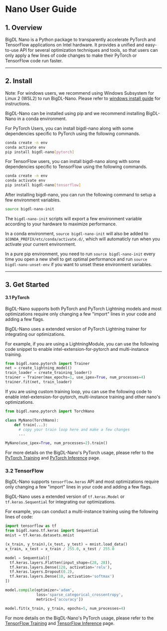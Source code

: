 # Nano User Guide

## **1. Overview**

BigDL Nano is a Python package to transparently accelerate PyTorch and TensorFlow applications on Intel hardware. It provides a unified and easy-to-use API for several optimization techniques and tools, so that users can only apply a few lines of code changes to make their PyTorch or TensorFlow code run faster.

---
## **2. Install**

Note: For windows users, we recommend using Windows Subsystem for Linux 2 (WSL2) to run BigDL-Nano. Please refer to [windows install guide](../UserGuide/../../UserGuide/win.md) for instructions.

BigDL-Nano can be installed using pip and we recommend installing BigDL-Nano in a conda environment.

For PyTorch Users, you can install bigdl-nano along with some dependencies specific to PyTorch using the following commands.

```bash
conda create -n env
conda activate env
pip install bigdl-nano[pytorch]
```

For TensorFlow users, you can install bigdl-nano along with some dependencies specific to TensorFlow using the following commands.

```bash
conda create -n env
conda activate env
pip install bigdl-nano[tensorflow]
```

After installing bigdl-nano, you can run the following command to setup a few environment variables.

```bash
source bigdl-nano-init
```

The `bigdl-nano-init` scripts will export a few environment variable according to your hardware to maximize performance.

In a conda environment, `source bigdl-nano-init` will also be added to `$CONDA_PREFIX/etc/conda/activate.d/`, which will automaticly run when you activate your current environment.

In a pure pip environment, you need to run `source bigdl-nano-init` every time you open a new shell to get optimal performance and run `source bigdl-nano-unset-env` if you want to unset these environment variables.

---

## **3. Get Started**

#### **3.1 PyTorch**

BigDL-Nano supports both PyTorch and PyTorch Lightning models and most optimizations require only changing a few "import" lines in your code and adding a few flags.

BigDL-Nano uses a extended version of PyTorch Lightning trainer for integrating our optimizations.

For example, if you are using a LightningModule, you can use the following code snippet to enable intel-extension-for-pytorch and multi-instance training.

```python
from bigdl.nano.pytorch import Trainer
net = create_lightning_model()
train_loader = create_training_loader()
trainer = Trainer(max_epochs=1, use_ipex=True, num_processes=4)
trainer.fit(net, train_loader)
```

If you are using custom training loop, you can use the following code to enable intel-extension-for-pytorch, multi-instance training and other nano's optimizations.

```python
from bigdl.nano.pytorch import TorchNano

class MyNano(TorchNano):
    def train(...):
      # copy your train loop here and make a few changes
      ...

MyNano(use_ipex=True, num_processes=2).train()
```

For more details on the BigDL-Nano's PyTorch usage, please refer to the [PyTorch Training](../QuickStart/pytorch_train.md) and [PyTorch Inference](../QuickStart/pytorch_inference.md) page.

### **3.2 TensorFlow**

BigDL-Nano supports `tensorflow.keras` API and most optimizations require only changing a few "import" lines in your code and adding a few flags.

BigDL-Nano uses a extended version of `tf.keras.Model` or `tf.keras.Sequential` for integrating our optimizations.

For example, you can conduct a multi-instance training using the following lines of code:

```python
import tensorflow as tf
from bigdl.nano.tf.keras import Sequential
mnist = tf.keras.datasets.mnist

(x_train, y_train),(x_test, y_test) = mnist.load_data()
x_train, x_test = x_train / 255.0, x_test / 255.0

model = Sequential([
  tf.keras.layers.Flatten(input_shape=(28, 28)),
  tf.keras.layers.Dense(128, activation='relu'),
  tf.keras.layers.Dropout(0.2),
  tf.keras.layers.Dense(10, activation='softmax')
])

model.compile(optimizer='adam',
              loss='sparse_categorical_crossentropy',
              metrics=['accuracy'])

model.fit(x_train, y_train, epochs=5, num_processes=4)
```

For more details on the BigDL-Nano's PyTorch usage, please refer to the [TensorFlow Training](../QuickStart/tensorflow_train.md) and [TensorFlow Inference](../QuickStart/tensorflow_inference.md) page.
